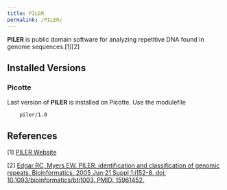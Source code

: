 ```yaml
---
title: PILER
permalink: /PILER/
---
```


**PILER** is public domain software for analyzing repetitive DNA found
in genome sequences.[1][2]

Installed Versions
------------------

### Picotte

Last version of **PILER** is installed on Picotte. Use the modulefile

`    piler/1.0`

References
----------

<references/>

[1] [PILER Website](https://www.drive5.com/piler/)

[2] [Edgar RC, Myers EW. PILER: identification and classification of genomic repeats. Bioinformatics. 2005 Jun;21 Suppl 1:i152-8. doi: 10.1093/bioinformatics/bti1003. PMID: 15961452.](https://doi.org/10.1093/bioinformatics/bti1003)